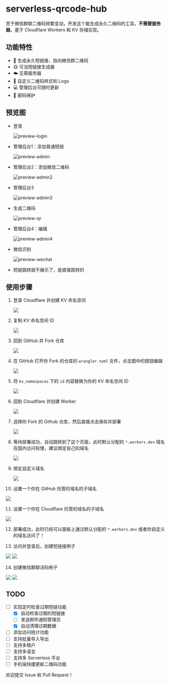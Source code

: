 # serverless-qrcode-hub

苦于微信群聊二维码频繁变动，开发这个能生成永久二维码的工具，**不需要服务器**。基于 Cloudflare Workers 和 KV 存储实现。

## 功能特性

- 🔗 生成永久短链接，指向微信群二维码
- 😋 可当短链接生成器
- ☁️ 无需服务器
- 🎨 自定义二维码样式和 Logo
- 💻 管理后台可随时更新
- 🔐 密码保护

## 预览图

- 登录

  ![preview-login](./images/preview-login.png)

- 管理后台1：添加普通短链

  ![preview-admin](./images/preview-admin.png)

- 管理后台2：添加微信二维码

  ![preview-admin2](./images/preview-admin2.png)

- 管理后台3

  ![preview-admin3](./images/preview-admin3.png)

- 生成二维码

  ![preview-qr](./images/preview-qr.png)

- 管理后台4：编辑

  ![preview-admin4](./images/preview-admin4.png)

- 微信识别

  ![preview-wechat](./images/preview-wechat.jpg)
  
- 短链跳转就不展示了，是直接跳转的

## 使用步骤

1. 登录 Cloudflare 并创建 KV 命名空间

   ![](./images/1.jpg)

2. 复制 KV 命名空间 ID

   ![](./images/2.jpg)

3. 回到 GitHub 并 Fork 仓库

   ![](./images/3.png)

4. 在 GitHub 打开你 Fork 的仓库的 `wrangler.toml` 文件，点击图中的按钮编辑

   ![](./images/4.jpg)

5. 将 `kv_namespaces` 下的 `id` 内容替换为你的 KV 命名空间 ID

   ![](./images/5.jpg)

6. 回到 Cloudflare 并创建 Worker

   ![](./images/6.jpg)

7. 选择你 Fork 的 Github 仓库，然后直接点击保存并部署

   ![](./images/7.jpg)

8. 等待部署成功，自动跳转到了这个页面，此时默认分配的 `*.workers.dev` 域名在国内访问较慢，建议绑定自己的域名

   ![](./images/8.jpg)

9. 绑定自定义域名

   ![](./images/9.jpg)

10. 设置一个你在 GitHub 托管的域名的子域名 

   ![](./images/10.jpg)

11. 设置一个你在 Cloudflare 托管的域名的子域名 

   ![](./images/11.png)

12. 部署成功，此时已经可以面板上通过默认分配的 `*.workers.dev` 或者你自定义的域名访问了！

13. 访问并登录后，创建短链接例子

   ![](./images/12.png)
   ![](./images/13.png)

14. 创建微信群聊活码例子

   ![](./images/14.png)
   ![](./images/15.png)

## TODO

- [ ] 实现定时检查过期短链功能
  - [x] 自动检查过期的短链接
  - [ ] 发送邮件通知管理员
  - [x] 自动清理过期数据
- [ ] 添加访问统计功能
- [ ] 支持批量导入导出
- [ ] 支持多租户
- [ ] 支持多语言
- [ ] 支持多 Serverless 平台
- [ ] 手机端快捷更新二维码功能

欢迎提交 Issue 和 Pull Request！
